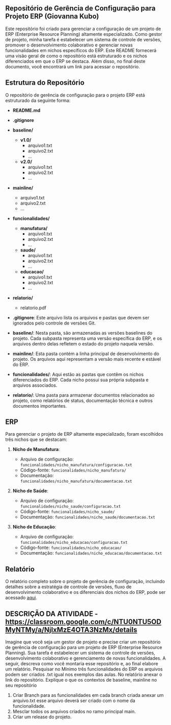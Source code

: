 ## Repositório de Gerência de Configuração para Projeto ERP (Giovanna Kubo)

Este repositório foi criado para gerenciar a configuração de um projeto de ERP (Enterprise Resource Planning) altamente especializado. Como gestor de projeto, minha tarefa é estabelecer um sistema de controle de versões, promover o desenvolvimento colaborativo e gerenciar novas funcionalidades em nichos específicos do ERP. Este README fornecerá uma visão geral de como o repositório está estruturado e os nichos diferenciados em que o ERP se destaca. Além disso, no final deste documento, você encontrará um link para acessar o repositório.

## Estrutura do Repositório

O repositório de gerência de configuração para o projeto ERP está estruturado da seguinte forma:


- **README.md**
- **.gitignore**
- **baseline/**
  - **v1.0/**
    - arquivo1.txt
    - arquivo2.txt
    - ...
  - **v2.0/**
    - arquivo1.txt
    - arquivo2.txt
    - ...
- **mainline/**
  - arquivo1.txt
  - arquivo2.txt
  - ...
- **funcionalidades/**
  - **manufatura/**
    - arquivo1.txt
    - arquivo2.txt
    - ...
  - **saude/**
    - arquivo1.txt
    - arquivo2.txt
    - ...
  - **educacao/**
    - arquivo1.txt
    - arquivo2.txt
    - ...
- **relatorio/**
  - relatorio.pdf

- **.gitignore**: Este arquivo lista os arquivos e pastas que devem ser ignorados pelo controle de versões Git.

- **baseline/**: Nesta pasta, são armazenadas as versões baselines do projeto. Cada subpasta representa uma versão específica do ERP, e os arquivos dentro delas refletem o estado do projeto naquela versão.

- **mainline/**: Esta pasta contém a linha principal de desenvolvimento do projeto. Os arquivos aqui representam a versão mais recente e estável do ERP.

- **funcionalidades/**: Aqui estão as pastas que contêm os nichos diferenciados do ERP. Cada nicho possui sua própria subpasta e arquivos associados.

- **relatorio/**: Uma pasta para armazenar documentos relacionados ao projeto, como relatórios de status, documentação técnica e outros documentos importantes.

## ERP

Para gerenciar o projeto de ERP altamente especializado, foram escolhidos três nichos que se destacam:

1. **Nicho de Manufatura**:
   - Arquivo de configuração: `funcionalidades/nicho_manufatura/configuracao.txt`
   - Código-fonte: `funcionalidades/nicho_manufatura/`
   - Documentação: `funcionalidades/nicho_manufatura/documentacao.txt`

2. **Nicho de Saúde**:
   - Arquivo de configuração: `funcionalidades/nicho_saude/configuracao.txt`
   - Código-fonte: `funcionalidades/nicho_saude/`
   - Documentação: `funcionalidades/nicho_saude/documentacao.txt`

3. **Nicho de Educação**:
   - Arquivo de configuração: `funcionalidades/nicho_educacao/configuracao.txt`
   - Código-fonte: `funcionalidades/nicho_educacao/`
   - Documentação: `funcionalidades/nicho_educacao/documentacao.txt`

## Relatório

O relatório completo sobre o projeto de gerência de configuração, incluindo detalhes sobre a estratégia de controle de versões, fluxo de desenvolvimento colaborativo e os diferenciais dos nichos do ERP, pode ser acessado [aqui](./relatorio/relatorio.pdf).


## DESCRIÇÃO DA ATIVIDADE - https://classroom.google.com/c/NTU0NTU5ODMyNTMy/a/NjIxMzE4OTA3NzMx/details

Imagine que você seja um gestor de projeto e precise criar um repositório de gerência de configuração para um projeto de ERP (Enterprise Resource Planning). Sua tarefa é estabelecer um sistema de controle de versões, desenvolvimento colaborativo e gerenciamento de novas funcionalidades. A seguir, descreva como você montaria esse repositório e, ao final elabore um relatório. Pesquisar no Mínimo três funcionalidades do ERP os arquivos podem ser criados .txt igual nos exemplos das aulas. No relatório anexar o link do repositório.
Explique o que os contextos de baseline, mainline no seu repositório

1. Criar Branch para as funcionalidades em cada branch criada anexar um arquivo.txt esse arquivo deverá ser criado com o nome da funcionalidade.
2. Mesclar todos os arquivos criados no ramo principal main.
3. Criar um release do projeto.
